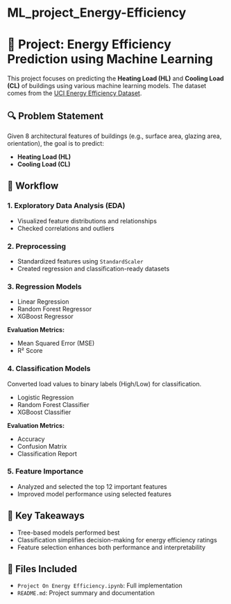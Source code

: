 # ML_project_Energy-Efficiency
# 🏡 Project: Energy Efficiency Prediction using Machine Learning

This project focuses on predicting the **Heating Load (HL)** and **Cooling Load (CL)** of buildings using various machine learning models. The dataset comes from the [UCI Energy Efficiency Dataset](https://archive.ics.uci.edu/ml/datasets/Energy+efficiency).

## 🔍 Problem Statement

Given 8 architectural features of buildings (e.g., surface area, glazing area, orientation), the goal is to predict:
- **Heating Load (HL)**
- **Cooling Load (CL)**

## 🧰 Workflow

### 1. Exploratory Data Analysis (EDA)
- Visualized feature distributions and relationships
- Checked correlations and outliers

### 2. Preprocessing
- Standardized features using `StandardScaler`
- Created regression and classification-ready datasets

### 3. Regression Models
- Linear Regression  
- Random Forest Regressor  
- XGBoost Regressor  

**Evaluation Metrics:**
- Mean Squared Error (MSE)
- R² Score

### 4. Classification Models
Converted load values to binary labels (High/Low) for classification.

- Logistic Regression  
- Random Forest Classifier  
- XGBoost Classifier  

**Evaluation Metrics:**
- Accuracy
- Confusion Matrix
- Classification Report

### 5. Feature Importance
- Analyzed and selected the top 12 important features
- Improved model performance using selected features

## 🧠 Key Takeaways
- Tree-based models performed best
- Classification simplifies decision-making for energy efficiency ratings
- Feature selection enhances both performance and interpretability

## 📁 Files Included
- `Project On Energy Efficiency.ipynb`: Full implementation
- `README.md`: Project summary and documentation
